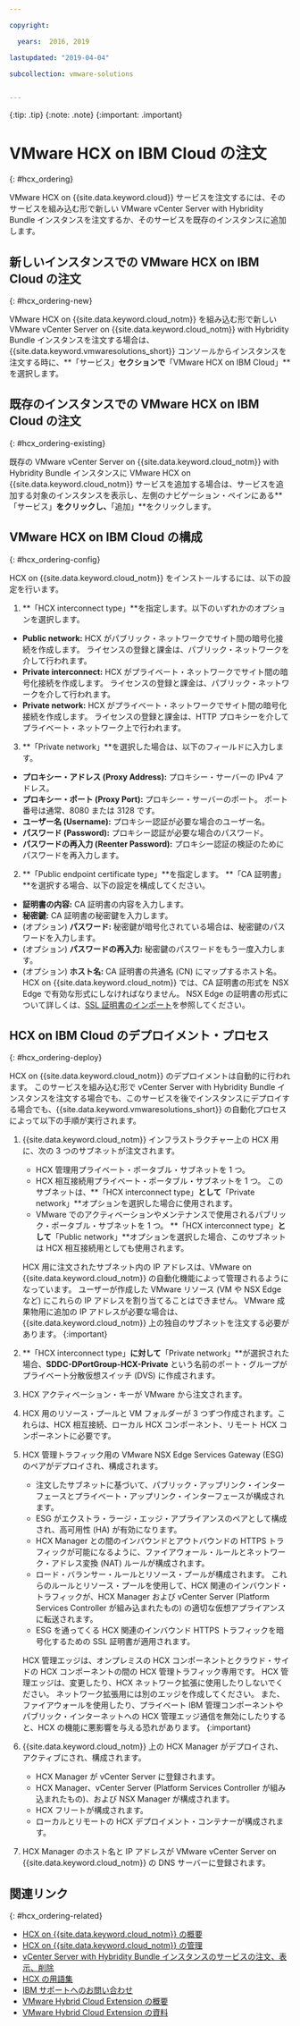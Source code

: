 ```yaml
---

copyright:

  years:  2016, 2019

lastupdated: "2019-04-04"

subcollection: vmware-solutions


---
```


{:tip: .tip}
{:note: .note}
{:important: .important}

# VMware HCX on IBM Cloud の注文
{: #hcx_ordering}

VMware HCX on {{site.data.keyword.cloud}} サービスを注文するには、そのサービスを組み込む形で新しい VMware vCenter Server with Hybridity Bundle インスタンスを注文するか、そのサービスを既存のインスタンスに追加します。

## 新しいインスタンスでの VMware HCX on IBM Cloud の注文
{: #hcx_ordering-new}

VMware HCX on {{site.data.keyword.cloud_notm}} を組み込む形で新しい VMware vCenter Server on {{site.data.keyword.cloud_notm}} with Hybridity Bundle インスタンスを注文する場合は、{{site.data.keyword.vmwaresolutions_short}} コンソールからインスタンスを注文する時に、**「サービス」**セクションで**「VMware HCX on IBM Cloud」**を選択します。


## 既存のインスタンスでの VMware HCX on IBM Cloud の注文
{: #hcx_ordering-existing}

既存の VMware vCenter Server on {{site.data.keyword.cloud_notm}} with Hybridity Bundle インスタンスに VMware HCX on {{site.data.keyword.cloud_notm}} サービスを追加する場合は、サービスを追加する対象のインスタンスを表示し、左側のナビゲーション・ペインにある**「サービス」**をクリックし、**「追加」**をクリックします。

## VMware HCX on IBM Cloud の構成
{: #hcx_ordering-config}

HCX on {{site.data.keyword.cloud_notm}} をインストールするには、以下の設定を行います。
1. **「HCX interconnect type」**を指定します。以下のいずれかのオプションを選択します。
  * **Public network:** HCX がパブリック・ネットワークでサイト間の暗号化接続を作成します。 ライセンスの登録と課金は、パブリック・ネットワークを介して行われます。
  * **Private interconnect:** HCX がプライベート・ネットワークでサイト間の暗号化接続を作成します。 ライセンスの登録と課金は、パブリック・ネットワークを介して行われます。
  * **Private network:** HCX がプライベート・ネットワークでサイト間の暗号化接続を作成します。 ライセンスの登録と課金は、HTTP プロキシーを介してプライベート・ネットワーク上で行われます。
3. **「Private network」**を選択した場合は、以下のフィールドに入力します。
  * **プロキシー・アドレス (Proxy Address):** プロキシー・サーバーの IPv4 アドレス。
  * **プロキシー・ポート (Proxy Port):** プロキシー・サーバーのポート。 ポート番号は通常、8080 または 3128 です。
  * **ユーザー名 (Username):** プロキシー認証が必要な場合のユーザー名。
  * **パスワード (Password):** プロキシー認証が必要な場合のパスワード。
  * **パスワードの再入力 (Reenter Password):** プロキシー認証の検証のためにパスワードを再入力します。
2. **「Public endpoint certificate type」**を指定します。 **「CA 証明書」**を選択する場合、以下の設定を構成してください。
  * **証明書の内容:** CA 証明書の内容を入力します。
  * **秘密鍵:** CA 証明書の秘密鍵を入力します。
  * (オプション) **パスワード:** 秘密鍵が暗号化されている場合は、秘密鍵のパスワードを入力します。
  * (オプション) **パスワードの再入力:** 秘密鍵のパスワードをもう一度入力します。
  * (オプション) **ホスト名:** CA 証明書の共通名 (CN) にマップするホスト名。 HCX on {{site.data.keyword.cloud_notm}} では、CA 証明書の形式を NSX Edge で有効な形式にしなければなりません。 NSX Edge の証明書の形式について詳しくは、[SSL 証明書のインポート](https://docs.vmware.com/en/VMware-NSX-Data-Center-for-vSphere/6.3/com.vmware.nsx.admin.doc/GUID-19D3A4FD-DF17-43A3-9343-25EE28273BC6.html)を参照してください。
  <!--Need enhancement, it is still not clear what the key pair is used for, is it for connecting to NSX? This is not in architecture doc either. -->

## HCX on IBM Cloud のデプロイメント・プロセス
{: #hcx_ordering-deploy}

HCX on {{site.data.keyword.cloud_notm}} のデプロイメントは自動的に行われます。 このサービスを組み込む形で vCenter Server with Hybridity Bundle インスタンスを注文する場合でも、このサービスを後でインスタンスにデプロイする場合でも、{{site.data.keyword.vmwaresolutions_short}} の自動化プロセスによって以下の手順が実行されます。
1. {{site.data.keyword.cloud_notm}} インフラストラクチャー上の HCX 用に、次の 3 つのサブネットが注文されます。
   * HCX 管理用プライベート・ポータブル・サブネットを 1 つ。
   * HCX 相互接続用プライベート・ポータブル・サブネットを 1 つ。 このサブネットは、**「HCX interconnect type」**として**「Private network」**オプションを選択した場合に使用されます。
   * VMware でのアクティベーションやメンテナンスで使用されるパブリック・ポータブル・サブネットを 1 つ。 **「HCX interconnect type」**として**「Public network」**オプションを選択した場合、このサブネットは HCX 相互接続用としても使用されます。

   HCX 用に注文されたサブネット内の IP アドレスは、VMware on {{site.data.keyword.cloud_notm}} の自動化機能によって管理されるようになっています。 ユーザーが作成した VMware リソース (VM や NSX Edge など) にこれらの IP アドレスを割り当てることはできません。 VMware 成果物用に追加の IP アドレスが必要な場合は、{{site.data.keyword.cloud_notm}} 上の独自のサブネットを注文する必要があります。
   {:important}
2. **「HCX interconnect type」**に対して**「Private network」**が選択された場合、**SDDC-DPortGroup-HCX-Private** という名前のポート・グループがプライベート分散仮想スイッチ (DVS) に作成されます。
3. HCX アクティベーション・キーが VMware から注文されます。
4. HCX 用のリソース・プールと VM フォルダーが 3 つずつ作成されます。これらは、HCX 相互接続、ローカル HCX コンポーネント、リモート HCX コンポーネントに必要です。
5. HCX 管理トラフィック用の VMware NSX Edge Services Gateway (ESG) のペアがデプロイされ、構成されます。
   * 注文したサブネットに基づいて、パブリック・アップリンク・インターフェースとプライベート・アップリンク・インターフェースが構成されます。
   * ESG がエクストラ・ラージ・エッジ・アプライアンスのペアとして構成され、高可用性 (HA) が有効になります。
   * HCX Manager との間のインバウンドとアウトバウンドの HTTPS トラフィックが可能になるように、ファイアウォール・ルールとネットワーク・アドレス変換 (NAT) ルールが構成されます。
   * ロード・バランサー・ルールとリソース・プールが構成されます。 これらのルールとリソース・プールを使用して、HCX 関連のインバウンド・トラフィックが、HCX Manager および vCenter Server (Platform Services Controller が組み込まれたもの) の適切な仮想アプライアンスに転送されます。
   * ESG を通ってくる HCX 関連のインバウンド HTTPS トラフィックを暗号化するための SSL 証明書が適用されます。

   HCX 管理エッジは、オンプレミスの HCX コンポーネントとクラウド・サイドの HCX コンポーネントの間の HCX 管理トラフィック専用です。 HCX 管理エッジは、変更したり、HCX ネットワーク拡張に使用したりしないでください。 ネットワーク拡張用には別のエッジを作成してください。 また、ファイアウォールを使用したり、プライベート IBM 管理コンポーネントやパブリック・インターネットへの HCX 管理エッジ通信を無効にしたりすると、HCX の機能に悪影響を与える恐れがあります。
   {:important}

6. {{site.data.keyword.cloud_notm}} 上の HCX Manager がデプロイされ、アクティブにされ、構成されます。
   * HCX Manager が vCenter Server に登録されます。
   * HCX Manager、vCenter Server (Platform Services Controller が組み込まれたもの)、および NSX Manager が構成されます。
   * HCX フリートが構成されます。
   * ローカルとリモートの HCX デプロイメント・コンテナーが構成されます。
7. HCX Manager のホスト名と IP アドレスが VMware vCenter Server on {{site.data.keyword.cloud_notm}} の DNS サーバーに登録されます。

## 関連リンク
{: #hcx_ordering-related}

* [HCX on {{site.data.keyword.cloud_notm}} の概要](/docs/services/vmwaresolutions/services?topic=vmware-solutions-hcx_considerations#hcx_considerations)
* [HCX on {{site.data.keyword.cloud_notm}} の管理](/docs/services/vmwaresolutions/services?topic=vmware-solutions-managinghcx)
* [vCenter Server with Hybridity Bundle インスタンスのサービスの注文、表示、削除](/docs/services/vmwaresolutions/vcenter?topic=vmware-solutions-vc_hybrid_addingremovingservices)
* [HCX の用語集](/docs/services/vmwaresolutions/services?topic=vmware-solutions-hcx_glossary)
* [IBM サポートへのお問い合わせ](/docs/services/vmwaresolutions/vmonic?topic=vmware-solutions-trbl_support)
* [VMware Hybrid Cloud Extension の概要](https://cloud.vmware.com/vmware-hcx)
* [VMware Hybrid Cloud Extension の資料](https://cloud.vmware.com/vmware-hcx/resources)
